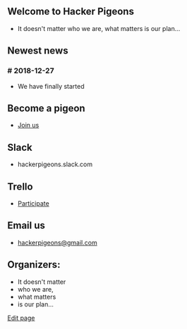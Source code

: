 ## Welcome to Hacker Pigeons 

* It doesn't matter who we are, what matters is our plan...

## Newest news

### # 2018-12-27  
* We have finally started

## Become a pigeon
* [Join us](https://goo.gl/forms/6Fq8JhFISqwwaj6F2)

## Slack
* hackerpigeons.slack.com

## Trello
* [Participate](https://trello.com/invite/b/vyrmwWM0/84d3891dc1d83011bb351eed5424b155/hacker-pigeons)

## Email us
* hackerpigeons@gmail.com

## Organizers:
- It doesn't matter 
- who we are, 
- what matters 
- is our plan...




[Edit page](./edit.md)   
